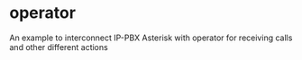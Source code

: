 # operator
An example to interconnect IP-PBX Asterisk with operator for receiving calls and other different actions 
